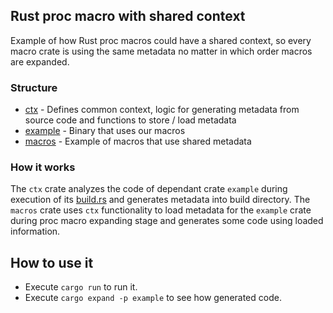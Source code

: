 ## Rust proc macro with shared context

Example of how Rust proc macros could have a shared context, so every macro crate is using the same metadata no matter in which order macros are expanded.

### Structure

- [ctx](./ctx) - Defines common context, logic for generating metadata from source code and functions to store / load metadata
- [example](./example/) - Binary that uses our macros
- [macros](./macros/) - Example of macros that use shared metadata

### How it works

The `ctx` crate analyzes the code of dependant crate `example` during execution of its [build.rs](./example/build.rs) and generates metadata into build directory. The `macros` crate uses `ctx` functionality to load metadata for the `example` crate during proc macro expanding stage and generates some code using loaded information.

## How to use it

- Execute `cargo run` to run it.
- Execute `cargo expand -p example` to see how generated code.
